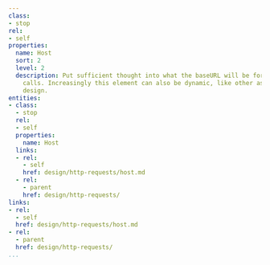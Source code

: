```yaml
---
class:
- stop
rel:
- self
properties:
  name: Host
  sort: 2
  level: 2
  description: Put sufficient thought into what the baseURL will be for making API
    calls. Increasingly this element can also be dynamic, like other aspects of API
    design.
entities:
- class:
  - stop
  rel:
  - self
  properties:
    name: Host
  links:
  - rel:
    - self
    href: design/http-requests/host.md
  - rel:
    - parent
    href: design/http-requests/
links:
- rel:
  - self
  href: design/http-requests/host.md
- rel:
  - parent
  href: design/http-requests/
...
```

